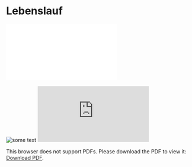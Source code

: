 # Lebenslauf

![eqd](LebenslaufGER.pdf)

<img src="https://github.com/silvioschwarz/Lebenslauf/blob/master/LebenslaufGER.pdf" alt="some text"  width="420" height="420">


<object data="https://github.com/silvioschwarz/Lebenslauf/blob/master/LebenslaufGER.pdf" type="application/pdf" width="700px" height="700px">
    <embed src="https://github.com/silvioschwarz/Lebenslauf/blob/master/LebenslaufGER.pdf">
        <p>This browser does not support PDFs. Please download the PDF to view it: <a href="https://github.com/silvioschwarz/Lebenslauf/blob/master/LebenslaufGER.pdf">Download PDF</a>.</p>
    </embed>
</object>
